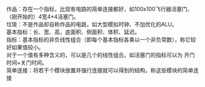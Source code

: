 作品：存在一个指标，比现有电路的简单连接都好，如100x100飞行器活塞门、（刚开始的）4宽4\*4活塞门。<br>
垃圾：不是作品却自称作品的电路，如大型模拟时钟、不加优化的ALU。<br>
基本指标：长、宽、高，底面积、侧面积、体积、延迟。<br>
指标：基本指标的非负线性组合（即每个基本指标各乘以一个非负常数），称它较好如果值较小。<br>
   对于一个值有多种含义的，可以是几个的线性组合。如活塞门的指标可以为 开门时间+关门时间。<br>
简单连接：将若干个模块放置并强行连接就可以得到的结构，称这些模块的简单连接<br>
